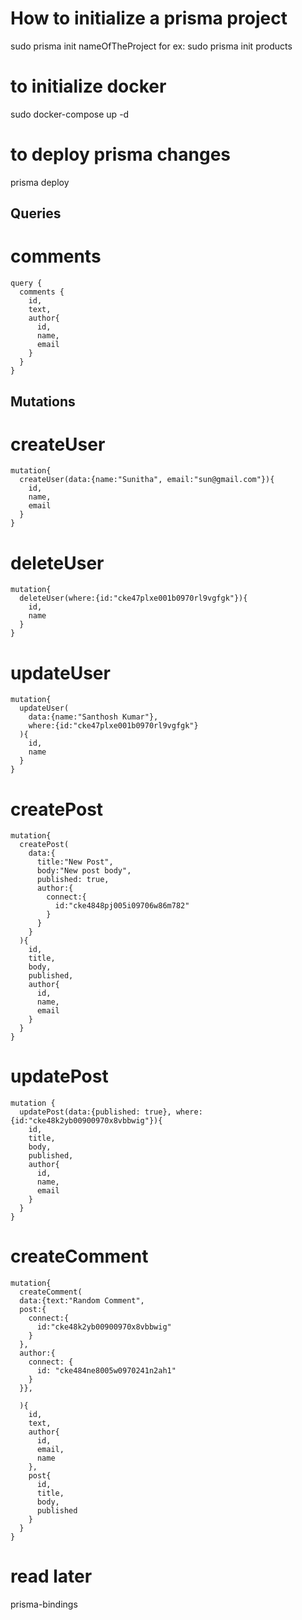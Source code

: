 # How to initialize a prisma project

sudo prisma init nameOfTheProject
for ex: sudo prisma init products

# to initialize docker

sudo docker-compose up -d

# to deploy prisma changes

prisma deploy

## Queries

# comments

```
query {
  comments {
    id,
    text,
    author{
      id,
      name,
      email
    }
  }
}
```

## Mutations

# createUser

```
mutation{
  createUser(data:{name:"Sunitha", email:"sun@gmail.com"}){
    id,
    name,
    email
  }
}
```

# deleteUser

```
mutation{
  deleteUser(where:{id:"cke47plxe001b0970rl9vgfgk"}){
    id,
    name
  }
}
```

# updateUser

```
mutation{
  updateUser(
    data:{name:"Santhosh Kumar"},
    where:{id:"cke47plxe001b0970rl9vgfgk"}
  ){
    id,
    name
  }
}
```

# createPost

```
mutation{
  createPost(
    data:{
      title:"New Post",
      body:"New post body",
      published: true,
      author:{
        connect:{
          id:"cke4848pj005i09706w86m782"
        }
      }
    }
  ){
    id,
    title,
    body,
    published,
    author{
      id,
      name,
      email
    }
  }
}
```

# updatePost

```
mutation {
  updatePost(data:{published: true}, where:{id:"cke48k2yb00900970x8vbbwig"}){
    id,
    title,
    body,
    published,
    author{
      id,
      name,
      email
    }
  }
}
```

# createComment

```
mutation{
  createComment(
  data:{text:"Random Comment",
  post:{
    connect:{
      id:"cke48k2yb00900970x8vbbwig"
    }
  },
  author:{
    connect: {
      id: "cke484ne8005w0970241n2ah1"
    }
  }},

  ){
    id,
    text,
    author{
      id,
      email,
      name
    },
    post{
      id,
      title,
      body,
      published
    }
  }
}
```

# read later

prisma-bindings
